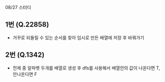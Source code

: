 08/27 스터디

## 1번 (Q.22858)

- 거꾸로 되돌릴 수 있는 순서를 찾아 임시로 만든 배열에 저장 후 바꿔가기

## 2번 (Q.1342)

- 전제 중 알파벳 두개를 배열로 생성 후 dfs를 사용해서 배열안의 값이 나온다면 T, 안나온다면 F
